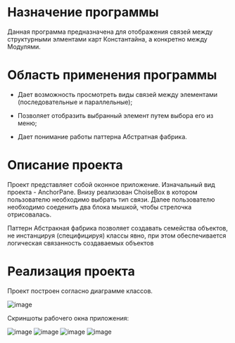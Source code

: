 # Назначение программы

Данная программа предназначена для отображения связей между структурными элментами карт Константайна, а конкретно между Модулями.

# Область применения программы

* Дает возможность просмотреть виды связей между элементами (последовательные и параллельные);

* Позволяет отобразить выбранный элемент путем выбора его из меню;

* Дает понимание работы паттерна Абстратная фабрика.

# Описание проекта

Проект представляет собой оконное приложение. Изначальный вид проекта - AnchorPane. Внизу реализован ChoiseBox в котором пользователю необходимо выбрать тип связи. Далее пользователю необходимо соеденить два блока мышкой, чтобы стрелочка отрисовалась.

Паттерн Абстракная фабрика позволяет создавать  семейства объектов, не инстанцируя (специфицируя) классы явно, при  этом  обеспечивается логическая связанность создаваемых объектов 

# Реализация проекта

Проект построен согласно диаграмме классов.

![image](https://user-images.githubusercontent.com/80450495/120316047-a9fa8900-c2e5-11eb-9458-abd3b5a6a439.png)

Скриншоты рабочего окна приложения:

![image](https://user-images.githubusercontent.com/80450495/120316310-f776f600-c2e5-11eb-8695-518941c6a03c.png)
![image](https://user-images.githubusercontent.com/80450495/120316357-0198f480-c2e6-11eb-8ab0-f628059b1a06.png)
![image](https://user-images.githubusercontent.com/80450495/120316444-1e352c80-c2e6-11eb-9e43-df4b89c3c0fa.png)
![image](https://user-images.githubusercontent.com/80450495/120316539-3442ed00-c2e6-11eb-8122-a5a8130a9a15.png)
